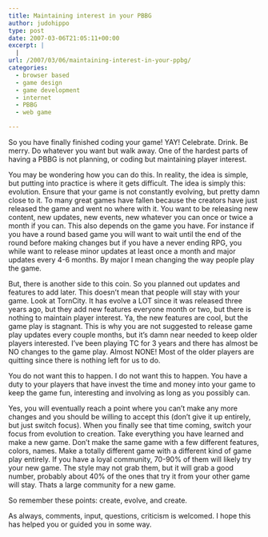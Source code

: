 ```yaml
---
title: Maintaining interest in your PBBG
author: judohippo
type: post
date: 2007-03-06T21:05:11+00:00
excerpt: |
  |
url: /2007/03/06/maintaining-interest-in-your-ppbg/
categories:
  - browser based
  - game design
  - game development
  - internet
  - PBBG
  - web game

---
```

So you have finally finished coding your game! YAY! Celebrate. Drink. Be merry. Do whatever you want but walk away. One of the hardest parts of having a PBBG is not planning, or coding but maintaining player interest.

You may be wondering how you can do this. In reality, the idea is simple, but putting into practice is where it gets difficult. The idea is simply this: evolution. Ensure that your game is not constantly evolving, but pretty damn close to it. To many great games have fallen because the creators have just released the game and went no where with it. You want to be releasing new content, new updates, new events, new whatever you can once or twice a month if you can. This also depends on the game you have. For instance if you have a round based game you will want to wait until the end of the round before making changes but if you have a never ending RPG, you while want to release minor updates at least once a month and major updates every 4-6 months. By major I mean changing the way people play the game.

But, there is another side to this coin. So you planned out updates and features to add later. This doesn&#8217;t mean that people will stay with your game. Look at TornCity. It has evolve a LOT since it was released three years ago, but they add new features everyone month or two, but there is nothing to maintain player interest. Ya, the new features are cool, but the game play is stagnant. This is why you are not suggested to release game play updates every couple months, but it&#8217;s damn near needed to keep older players interested. I&#8217;ve been playing TC for 3 years and there has almost be NO changes to the game play. Almost NONE! Most of the older players are quitting since there is nothing left for us to do.

You do not want this to happen. I do not want this to happen. You have a duty to your players that have invest the time and money into your game to keep the game fun, interesting and involving as long as you possibly can.

Yes, you will eventually reach a point where you can&#8217;t make any more changes and you should be willing to accept this (don&#8217;t give it up entirely, but just switch focus). When you finally see that time coming, switch your focus from evolution to creation. Take everything you have learned and make a new game. Don&#8217;t make the same game with a few different features, colors, names. Make a totally different game with a different kind of game play entirely. If you have a loyal community, 70-90% of them will likely try your new game. The style may not grab them, but it will grab a good number, probably about 40% of the ones that try it from your other game will stay. Thats a large community for a new game.

So remember these points: create, evolve, and create.

As always, comments, input, questions, criticism is welcomed. I hope this has helped you or guided you in some way.